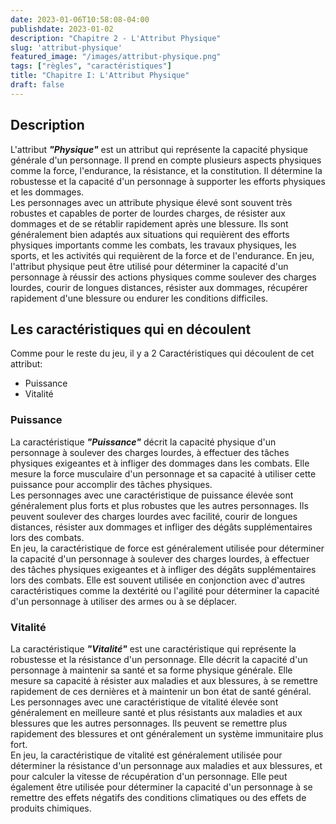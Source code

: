 ```yaml
---
date: 2023-01-06T10:58:08-04:00
publishdate: 2023-01-02
description: "Chapitre 2 - L'Attribut Physique"
slug: 'attribut-physique'
featured_image: "/images/attribut-physique.png"
tags: ["règles", "caractéristiques"]
title: "Chapitre I: L'Attribut Physique"
draft: false
---
```


## Description
L'attribut ***"Physique"*** est un attribut qui représente la capacité physique générale d'un personnage. Il prend en compte plusieurs aspects physiques comme la force, l'endurance, la résistance, et la constitution. Il détermine la robustesse et la capacité d'un personnage à supporter les efforts physiques et les dommages.  
Les personnages avec un attribute physique élevé sont souvent très robustes et capables de porter de lourdes charges, de résister aux dommages et de se rétablir rapidement après une blessure. Ils sont généralement bien adaptés aux situations qui requièrent des efforts physiques importants comme les combats, les travaux physiques, les sports, et les activités qui requièrent de la force et de l'endurance.
En jeu, l'attribut physique peut être utilisé pour déterminer la capacité d'un personnage à réussir des actions physiques comme soulever des charges lourdes, courir de longues distances, résister aux dommages, récupérer rapidement d'une blessure ou endurer les conditions difficiles.
## Les caractéristiques qui en découlent
Comme pour le reste du jeu, il y a 2 Caractéristiques qui découlent de cet attribut:
* Puissance
* Vitalité
### Puissance
La caractéristique ***"Puissance"*** décrit la capacité physique d'un personnage à soulever des charges lourdes, à effectuer des tâches physiques exigeantes et à infliger des dommages dans les combats. Elle mesure la force musculaire d'un personnage et sa capacité à utiliser cette puissance pour accomplir des tâches physiques.  
Les personnages avec une caractéristique de puissance élevée sont généralement plus forts et plus robustes que les autres personnages. Ils peuvent soulever des charges lourdes avec facilité, courir de longues distances, résister aux dommages et infliger des dégâts supplémentaires lors des combats.  
En jeu, la caractéristique de force est généralement utilisée pour déterminer la capacité d'un personnage à soulever des charges lourdes, à effectuer des tâches physiques exigeantes et à infliger des dégâts supplémentaires lors des combats. Elle est souvent utilisée en conjonction avec d'autres caractéristiques comme la dextérité ou l'agilité pour déterminer la capacité d'un personnage à utiliser des armes ou à se déplacer.
### Vitalité
La caractéristique ***"Vitalité"*** est une caractéristique qui représente la robustesse et la résistance d'un personnage. Elle décrit la capacité d'un personnage à maintenir sa santé et sa forme physique générale. Elle mesure sa capacité à résister aux maladies et aux blessures, à se remettre rapidement de ces dernières et à maintenir un bon état de santé général.  
Les personnages avec une caractéristique de vitalité élevée sont généralement en meilleure santé et plus résistants aux maladies et aux blessures que les autres personnages. Ils peuvent se remettre plus rapidement des blessures et ont généralement un système immunitaire plus fort.  
En jeu, la caractéristique de vitalité est généralement utilisée pour déterminer la résistance d'un personnage aux maladies et aux blessures, et pour calculer la vitesse de récupération d'un personnage. Elle peut également être utilisée pour déterminer la capacité d'un personnage à se remettre des effets négatifs des conditions climatiques ou des effets de produits chimiques.
